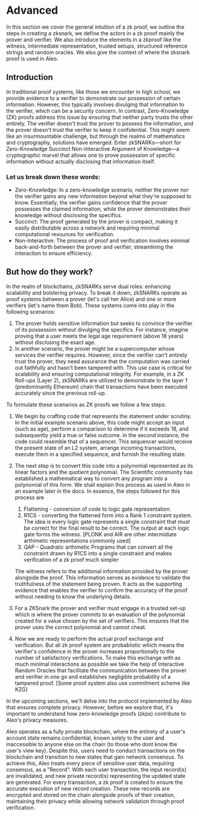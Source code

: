 # Advanced
In this section we cover the general intuition of a zk proof, we outline the steps in creating a zksnark, we define the actors in a zk proof mainly the prover and verifier. We also introduce the elements in a zkproof like the witness, intermediate representation, trusted setups, structured reference strings and random oracles. We also give the context of where the zksnark proof is used in Aleo.

## Introduction

In traditional proof systems, like those we encounter in high school, we provide evidence to a verifier to demonstrate our possession of certain information. However, this typically involves divulging that information to the verifier, which can be a security concern. In contrast, Zero-Knowledge (ZK) proofs address this issue by ensuring that neither party trusts the other entirely. The verifier doesn't trust the prover to possess the information, and the prover doesn't trust the verifier to keep it confidential. This might seem like an insurmountable challenge, but through the realms of mathematics and cryptography, solutions have emerged. Enter zkSNARKs—short for Zero-Knowledge Succinct Non-Interactive Argument of Knowledge—a cryptographic marvel that allows one to prove possession of specific information without actually disclosing that information itself.

### Let us break down these words:

- Zero-Knowledge: In a zero-knowledge scenario, neither the prover nor the verifier gains any new information beyond what they're supposed to know. Essentially, the verifier gains confidence that the prover possesses the claimed information, while the prover demonstrates their knowledge without disclosing the specifics.
- Succinct: The proof generated by the prover is compact, making it easily distributable across a network and requiring minimal computational resources for verification.
- Non-Interactive: The process of proof and verification involves minimal back-and-forth between the prover and verifier, streamlining the interaction to ensure efficiency.

## But how do they work?

In the realm of blockchains, zkSNARKs serve dual roles: enhancing scalability and bolstering privacy. To break it down, zkSNARKs operate as proof systems between a prover (let's call her Alice) and one or more verifiers (let's name them Bob). These systems come into play in the following scenarios:

1. The prover holds sensitive information but seeks to convince the verifier of its possession without divulging the specifics. For instance, imagine proving that a user meets the legal age requirement (above 18 years) without disclosing the exact age.
2. In another scenario, the prover might be a supercomputer whose services the verifier requires. However, since the verifier can't entirely trust the prover, they need assurance that the computation was carried out faithfully and hasn't been tampered with. This use case is critical for scalability and ensuring computational integrity. For example, in a ZK Roll-ups (Layer 2), zkSNARKs are utilized to demonstrate to the layer 1 (predominantly Ethereum) chain that transactions have been executed accurately since the previous roll-up.
	
To formulate these scenarios as ZK proofs we follow a few steps: 

1. We begin by crafting code that represents the statement under scrutiny. In the initial example scenario above, this code might accept an input (such as age), perform a comparison to determine if it exceeds 18, and subsequently yield a true or false outcome. In the second instance, the code could resemble that of a sequencer. This sequencer would receive the present state of an L2 system, arrange incoming transactions, execute them in a specified sequence, and furnish the resulting state.
2. The next step is to convert this code into a polynomial represented as its linear factors and the quotient polynomial. The Scientific community has established a mathematical way to convert any program into a polynomial of this form. We shall explain this process as used in Aleo in an example later in the docs. In essence, the steps followed for this process are 
   
    1. Flattening - conversion of code to logic gate representation. 
    2. R1CS - converting the flattened form into a Rank 1 constraint system. The idea is every logic gate represents a single constraint that must be correct for the final result to be correct. The output at each logic gate forms the witness. [PLONK and AIR are other intermidiate arthimetic representations commonly used]
    3. QAP - Quadratic arthimetic Programs that can convert all the constraint drawn by R1CS into a single constraint and makes verification of a zk proof much simpler

    The witness refers to the additional information provided by the prover alongside the proof. This information serves as evidence to validate the truthfulness of the statement being proven. It acts as the supporting evidence that enables the verifier to confirm the accuracy of the proof without needing to know the underlying details.

 3. For a ZKSnark the prover and verifier must engage in a trusted set-up which is where the prover commits to an evaluation of the polynomial created for a value chosen by the set of verifiers. This ensures that the prover uses the correct polynomial and cannot cheat. 
 4. Now we are ready to perform the actual proof exchange and verification. But all zk proof system are probablistic which means the verifier's confidence in the prover increases proportionally to the number of satisfactory verifications. To make this exchange with as much minimal interactions as possible we take the help of Interactive Random Oracles that facilitate the communication between the prover and verifier in one go and establishes negligible probability of a tampered proof. [Some proof system also use commitment scheme like KZG]


In the upcoming sections, we'll delve into the protocol implemented by Aleo that ensures complete privacy. However, before we explore that, it's important to understand how zero-knowledge proofs (zkps) contribute to Aleo's privacy measures.

Aleo operates as a fully private blockchain, where the entirety of a user's account state remains confidential, known solely to the user and inaccessible to anyone else on the chain (to those who dont know the user's view key). Despite this, users need to conduct transactions on the blockchain and transition to new states that gain network consensus. To achieve this, Aleo treats every piece of sensitive user data, requiring consensus, as a "Record". With each user transaction, the input record(s) are invalidated, and new private record(s) representing the updated state are generated. For every transaction, a zk proof is created to ensure the accurate execution of new record creation. These new records are encrypted and stored on the chain alongside proofs of their creation, maintaining their privacy while allowing network validation through proof verification.




	
